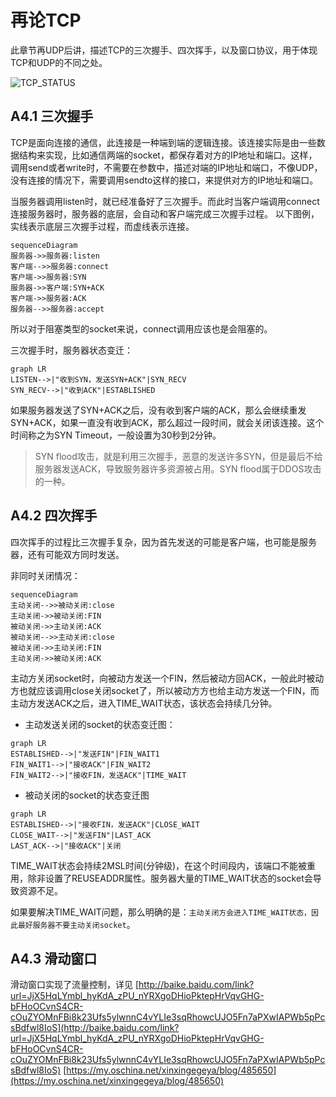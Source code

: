 # 再论TCP

此章节再UDP后讲，描述TCP的三次握手、四次挥手，以及窗口协议，用于体现TCP和UDP的不同之处。


![TCP_STATUS](/assets/TCP_STATUS.gif)

## A4.1 三次握手
TCP是面向连接的通信，此连接是一种端到端的逻辑连接。该连接实际是由一些数据结构来实现，比如通信两端的socket，都保存着对方的IP地址和端口。这样，调用send或者write时，不需要在参数中，描述对端的IP地址和端口，不像UDP，没有连接的情况下，需要调用sendto这样的接口，来提供对方的IP地址和端口。

当服务器调用listen时，就已经准备好了三次握手。而此时当客户端调用connect连接服务器时，服务器的底层，会自动和客户端完成三次握手过程。
以下图例，实线表示底层三次握手过程，而虚线表示连接。
```{mermaid}
sequenceDiagram
服务器->>服务器:listen
客户端-->>服务器:connect
客户端->>服务器:SYN
服务器->>客户端:SYN+ACK
客户端->>服务器:ACK
服务器-->>服务器:accept
```

所以对于阻塞类型的socket来说，connect调用应该也是会阻塞的。

三次握手时，服务器状态变迁：
```{mermaid}
graph LR
LISTEN-->|"收到SYN，发送SYN+ACK"|SYN_RECV
SYN_RECV-->|"收到ACK"|ESTABLISHED
```
如果服务器发送了SYN+ACK之后，没有收到客户端的ACK，那么会继续重发SYN+ACK，如果一直没有收到ACK，那么超过一段时间，就会关闭该连接。这个时间称之为SYN Timeout，一般设置为30秒到2分钟。

> SYN flood攻击，就是利用三次握手，恶意的发送许多SYN，但是最后不给服务器发送ACK，导致服务器许多资源被占用。SYN flood属于DDOS攻击的一种。

## A4.2 四次挥手
四次挥手的过程比三次握手复杂，因为首先发送的可能是客户端，也可能是服务器，还有可能双方同时发送。

非同时关闭情况：
```{mermaid}
sequenceDiagram
主动关闭-->>被动关闭:close
主动关闭->>被动关闭:FIN
被动关闭->>主动关闭:ACK
被动关闭-->>主动关闭:close
被动关闭->>主动关闭:FIN
主动关闭->>被动关闭:ACK
```

主动方关闭socket时，向被动方发送一个FIN，然后被动方回ACK，一般此时被动方也就应该调用close关闭socket了，所以被动方方也给主动方发送一个FIN，而主动方发送ACK之后，进入TIME_WAIT状态，该状态会持续几分钟。
- 主动发送关闭的socket的状态变迁图：
```{mermaid}
graph LR
ESTABLISHED-->|"发送FIN"|FIN_WAIT1
FIN_WAIT1-->|"接收ACK"|FIN_WAIT2
FIN_WAIT2-->|"接收FIN，发送ACK"|TIME_WAIT
```
- 被动关闭的socket的状态变迁图
```{mermaid}
graph LR
ESTABLISHED-->|"接收FIN，发送ACK"|CLOSE_WAIT
CLOSE_WAIT-->|"发送FIN"|LAST_ACK
LAST_ACK-->|"接收ACK"|关闭
```

TIME_WAIT状态会持续2MSL时间(分钟级)，在这个时间段内，该端口不能被重用，除非设置了REUSEADDR属性。服务器大量的TIME_WAIT状态的socket会导致资源不足。


如果要解决TIME_WAIT问题，那么明确的是：`主动关闭方会进入TIME_WAIT状态，因此最好服务器不要主动关闭socket`。

## A4.3 滑动窗口
滑动窗口实现了流量控制，详见
[http://baike.baidu.com/link?url=JjX5HqLYmbl_hyKdA_zPU_nYRXgoDHioPktepHrVqvGHG-bFHoOCvnS4CR-cOuZYOMnFBi8k23Ufs5ylwnnC4vYLIe3sqRhowcUJO5Fn7aPXwIAPWb5pPcsBdfwl8IoS](http://baike.baidu.com/link?url=JjX5HqLYmbl_hyKdA_zPU_nYRXgoDHioPktepHrVqvGHG-bFHoOCvnS4CR-cOuZYOMnFBi8k23Ufs5ylwnnC4vYLIe3sqRhowcUJO5Fn7aPXwIAPWb5pPcsBdfwl8IoS)
[https://my.oschina.net/xinxingegeya/blog/485650](https://my.oschina.net/xinxingegeya/blog/485650)
